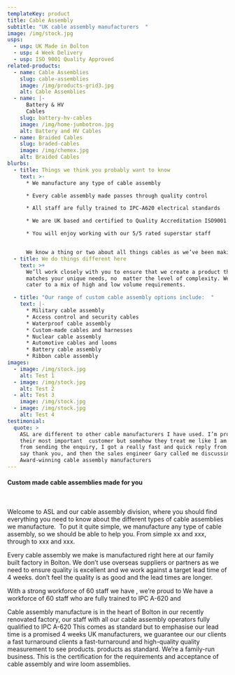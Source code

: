 ```yaml
---
templateKey: product
title: Cable Assembly
subtitle: "UK cable assembly manufacturers  "
image: /img/stock.jpg
usps:
  - usp: UK Made in Bolton
  - usp: 4 Week Delivery
  - usp: ISO 9001 Quality Approved
related-products:
  - name: Cable Assemblies
    slug: cable-assemblies
    image: /img/products-grid3.jpg
    alt: Cable Assemblies
  - name: |-
      Battery & HV 
      Cables
    slug: battery-hv-cables
    image: /img/home-jumbotron.jpg
    alt: Battery and HV Cables
  - name: Braided Cables
    slug: braded-cables
    image: /img/chemex.jpg
    alt: Braided Cables
blurbs:
  - title: Things we think you probably want to know
    text: >-
      * We manufacture any type of cable assembly 

      * Every cable assembly made passes through quality control

      * All staff are fully trained to IPC-A620 electrical standards 

      * We are UK based and certified to Quality Accreditation ISO9001 

      * You will enjoy working with our 5/5 rated superstar staff


      We know a thing or two about all things cables as we’ve been making electrical cable
  - title: We do things different here
    text: >+
      We’ll work closely with you to ensure that we create a product that
      matches your unique needs, no  matter the level of complexity. We can also
      cater to a mix of high and low volume requirements.  

  - title: "Our range of custom cable assembly options include:  "
    text: |-
      * Military cable assembly
      * Access control and security cables 
      * Waterproof cable assembly
      * Custom-made cables and harnesses 
      * Nuclear cable assembly
      * Automotive cables and looms 
      * Battery cable assembly
      * Ribbon cable assembly
images:
  - image: /img/stock.jpg
    alt: Test 1
  - image: /img/stock.jpg
    alt: Test 2
  - alt: Test 3
    image: /img/stock.jpg
  - image: /img/stock.jpg
    alt: Test 4
testimonial:
  quote: >
    ASL are different to other cable manufacturers I have used. I’m probably not
    their most important  customer but somehow they treat me like I am. Right
    from sending the enquiry, I got a really fast and quick reply from Sophie to
    say thank you, and then the sales engineer Gary called me discussing  prompt
    Award-winning cable assembly manufacturers
---
```

#### **Custom made cable assemblies made for you**  

<br/>

Welcome to ASL and our cable assembly division, where you should find everything you need to  know about the different types of cable assemblies we manufacture. 
​
To put it quite simple, we manufacture any type of cable assembly, so we should be able to help you.  From simple xx and xxx, through to xxx and xxx. 

Every cable assembly we make is manufactured right here at our family built factory in Bolton. We  don’t use overseas suppliers or partners as we need to ensure quality is excellent and we work 
against a target lead time of 4 weeks. don’t feel the quality is as good and the lead times are longer. 

With a strong workforce of 60 staff we have , we’re proud to  We have a workforce of 60 staff who are  fully trained to IPC A-620 and  

Cable assembly manufacture is in the heart of Bolton in our recently renovated factory, our staff with 
all our cable assembly operators fully qualified to IPC A-620 
This comes as standard but to emphasise our lead time is a promised 4 weeks UK manufacturers, we 
guarantee our our clients a fast turnaround clients a fast-turnaround and high-quality quality 
measurement to see products.  products as standard. We’re a family-run business. This is the 
certification for the requirements and acceptance of cable assembly and wire loom assemblies.